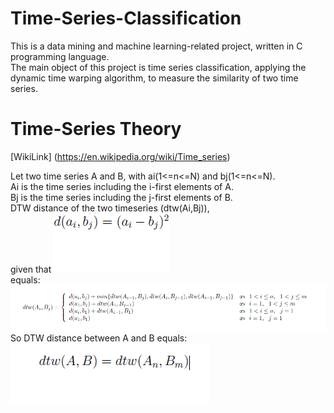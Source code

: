 # Time-Series-Classification

This is a data mining and machine learning-related project, written in C programming language.\
The main object of this project is time series classification, applying the dynamic time warping algorithm, to measure the similarity of two time series.

# Time-Series Theory

[WikiLink] (https://en.wikipedia.org/wiki/Time_series)

Let two time series A and B, with ai(1<=n<=N) and bj(1<=n<=N).\
Ai is the time series including the i-first elements of A.\
Bj is the time series including the j-first elements of B.\
DTW distance of the two timeseries (dtw(Ai,Bj)), \
given that ![alt text](https://github.com/KGArgyropoulos/Time-Series-Classification/blob/master/images/img3.png) \
equals: ![alt text](https://github.com/KGArgyropoulos/Time-Series-Classification/blob/master/images/img1.png) \
So DTW distance between A and B equals: ![alt text](https://github.com/KGArgyropoulos/Time-Series-Classification/blob/master/images/img2.png)

